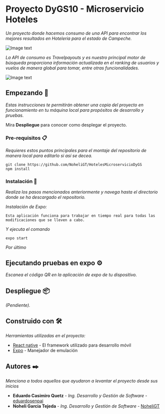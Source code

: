 # Proyecto DyGS10 - Microservicio Hoteles

_Un proyecto donde hacemos consumo de una API para encontrar los mejores resultados en Hoteleria para el estado de Campeche._

![Image text](https://telegra.ph/file/85e01560cf542d77c80e3.jpg)


_La API de consumo es Travelpayouts y es nuestro principal motor de búsqueda proporciona información actualizada en el ranking de usuarios y vuelos de manera global para tomar, entre otras funcionalidades._

![Image text](https://telegra.ph/file/5469d5c71ca7c1925bcbe.jpg)

## Empezando 🚀

_Estas instrucciones te permitirán obtener una copia del proyecto en funcionamiento en tu máquina local para propósitos de desarrollo y pruebas._

Mira **Despliegue** para conocer como desplegar el proyecto.


### Pre-requisitos 📋

_Requieres estos puntos principales para el montaje del repositorio de manera local para editarlo si así se decea._

```
git clone https://github.com/NoheliGT/HotelesMicroservicioDyGS
npm install
```

### Instalación 🔧

_Realiza los pasos mencionados anteriormente y navega hasta el directorio donde se ha descargado el repositorio._

_Instalación de Expo:_

```
Esta aplicación funciona para trabajar en tiempo real para todas las modificaciones que se lleven a cabo.
```

_Y ejecuta el comando_

```
expo start
```

_Por último_

## Ejecutando pruebas en expo ⚙️

_Escanea el código QR en la aplicación de expo de tu dispositivo._

## Despliegue 📦

_(Pendiente)._

## Construido con 🛠️

_Herramientas utilizadas en el proyecto:_

* [React native](https://reactnative.dev/) - El framework utilizado para desarrollo móvil
* [Expo](https://docs.expo.dev/) - Manejador de emulación

## Autores ✒️

_Menciona a todos aquellos que ayudaron a levantar el proyecto desde sus inicios_

* **Eduardo Casimiro Quetz** - *Ing. Desarrollo y Gestión de Software* - [eduardosenpai](https://github.com/eduardosenpai)
* **Noheli Garcia Tejeda** - *Ing. Desarrollo y Gestión de Software* - [NoheliGT](https://github.com/NoheliGT)
